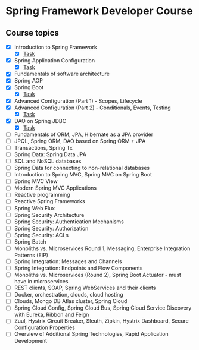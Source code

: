 # Spring Framework Developer Course

## Course topics

- [x] Introduction to Spring Framework
  - [X] [Task][task-1]
- [X] Spring Application Configuration
  - [X] [Task][task-2]
- [X] Fundamentals of software architecture
- [X] Spring AOP
- [X] Spring Boot
  - [X] [Task][task-3]
- [X] Advanced Configuration (Part 1) - Scopes, Lifecycle
- [X] Advanced Configuration (Part 2) - Conditionals, Events, Testing
  - [X] [Task][task-4]
- [X] DAO on Spring JDBC
  - [X] [Task][task-5]
- [ ] Fundamentals of ORM, JPA, Hibernate as a JPA provider
- [ ] JPQL, Spring ORM, DAO based on Spring ORM + JPA
- [ ] Transactions, Spring Tx
- [ ] Spring Data: Spring Data JPA
- [ ] SQL and NoSQL databases
- [ ] Spring Data for connecting to non-relational databases
- [ ] Introduction to Spring MVC, Spring MVC on Spring Boot
- [ ] Spring MVC View
- [ ] Modern Spring MVC Applications
- [ ] Reactive programming
- [ ] Reactive Spring Frameworks
- [ ] Spring Web Flux
- [ ] Spring Security Architecture
- [ ] Spring Security: Authentication Mechanisms
- [ ] Spring Security: Authorization
- [ ] Spring Security: ACLs
- [ ] Spring Batch
- [ ] Monoliths vs. Microservices Round 1, Messaging, Enterprise Integration Patterns (EIP)
- [ ] Spring Integration: Messages and Channels
- [ ] Spring Integration: Endpoints and Flow Components
- [ ] Monoliths vs. Microservices (Round 2), Spring Boot Actuator - must have in microservices
- [ ] REST clients, SOAP, Spring WebServices and their clients
- [ ] Docker, orchestration, clouds, cloud hosting
- [ ] Clouds, Mongo DB Atlas cluster, Spring Cloud
- [ ] Spring Cloud Config, Spring Cloud Bus, Spring Cloud Service Discovery with Eureka, Ribbon and Feign
- [ ] Zuul, Hystrix Circuit Breaker, Sleuth, Zipkin, Hystrix Dashboard, Secure Configuration Properties
- [ ] Overview of Additional Spring Technologies, Rapid Application Development

[task-1]:https://github.com/ducknowledges/2022-11-otus-spring-kononov/tree/main/quiz-introduction-to-spring-framework
[task-2]:https://github.com/ducknowledges/2022-11-otus-spring-kononov/tree/main/quiz-spring-application-configuration
[task-3]:https://github.com/ducknowledges/2022-11-otus-spring-kononov/tree/main/quiz-spring-boot
[task-4]:https://github.com/ducknowledges/2022-11-otus-spring-kononov/tree/main/quiz-spring-advanced-configuration
[task-5]:https://github.com/ducknowledges/2022-11-otus-spring-kononov/tree/main/bookstore-spring-jdbc
